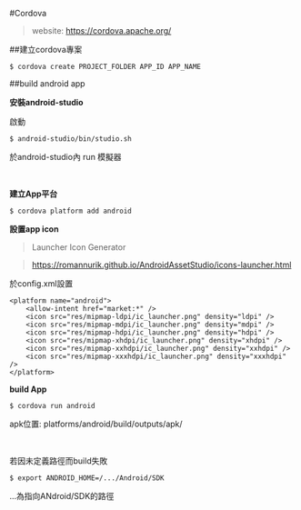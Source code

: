 #Cordova
>website: https://cordova.apache.org/

##建立cordova專案
```
$ cordova create PROJECT_FOLDER APP_ID APP_NAME
```

##build android app

<b>安裝android-studio</b>

啟動
```
$ android-studio/bin/studio.sh
```
於android-studio內 run 模擬器

<br>

<b>建立App平台</b>
```
$ cordova platform add android
```

<b>設置app icon</b>
>Launcher Icon Generator

>https://romannurik.github.io/AndroidAssetStudio/icons-launcher.html

於config.xml設置
```
<platform name="android">
    <allow-intent href="market:*" />
    <icon src="res/mipmap-ldpi/ic_launcher.png" density="ldpi" />
    <icon src="res/mipmap-mdpi/ic_launcher.png" density="mdpi" />
    <icon src="res/mipmap-hdpi/ic_launcher.png" density="hdpi" />
    <icon src="res/mipmap-xhdpi/ic_launcher.png" density="xhdpi" />
    <icon src="res/mipmap-xxhdpi/ic_launcher.png" density="xxhdpi" />
    <icon src="res/mipmap-xxxhdpi/ic_launcher.png" density="xxxhdpi" />
</platform>
```

<b>build App</b>
```
$ cordova run android
```
apk位置: platforms/android/build/outputs/apk/

<br>

若因未定義路徑而build失敗
```
$ export ANDROID_HOME=/.../Android/SDK
```
...為指向ANdroid/SDK的路徑
